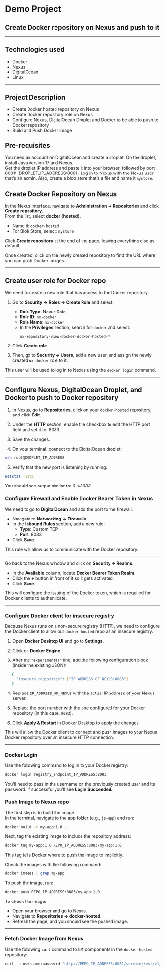 # Demo Project

## Create Docker repository on Nexus and push to it

---

## Technologies used

- Docker  
- Nexus  
- DigitalOcean  
- Linux  

---

## Project Description

- Create Docker hosted repository on Nexus  
- Create Docker repository role on Nexus  
- Configure Nexus, DigitalOcean Droplet and Docker to be able to push to Docker repository  
- Build and Push Docker image  

## Pre-requisites

You need an account on DigitalOcean and create a droplet. On the droplet, install Java version 17 and Nexus.  
Get the droplet IP address and paste it into your browser, followed by port 8081: 'DROPLET_IP_ADDRESS:8081'.
Log in to Nexus with the Nexus user that’s an admin. Also, create a blob store that’s a file and name it `mystore`.

## Create Docker Repository on Nexus

In the Nexus interface, navigate to **Administration → Repositories** and click **Create repository**.  
From the list, select **docker (hosted)**.  

- Name it: `docker-hosted`  
- For Blob Store, select: `mystore`  

Click **Create repository** at the end of the page, leaving everything else as default.  

Once created, click on the newly created repository to find the URL where you can push Docker images.

---

## Create user role for Docker repo

We need to create a new role that has access to the Docker repository.

1. Go to **Security → Roles → Create Role** and select:
   - **Role Type**: Nexus Role  
   - **Role ID**: `nx-docker`  
   - **Role Name**: `nx-docker`  
   - In the **Privileges** section, search for `docker` and select:  
     ```
     nx-repository-view-docker-docker-hosted-*
     ```

2. Click **Create role**.

3. Then, go to **Security → Users**, add a new user, and assign the newly created `nx-docker` role to it.

This user will be used to log in to Nexus using the `docker login` command.

---

## Configure Nexus, DigitalOcean Droplet, and Docker to push to Docker repository

1. In Nexus, go to **Repositories**, click on your `docker-hosted` repository, and click **Edit**.

2. Under the **HTTP** section, enable the checkbox to edit the HTTP port field and set it to: 8083.

3. Save the changes.

4. On your terminal, connect to the DigitalOcean droplet:
```bash
ssh root@DROPLET_IP_ADDRESS
```

5. Verify that the new port is listening by running:
```bash
netstat -lntp
```

You should see output similar to: *0 :::8083*

### Configure Firewall and Enable Docker Bearer Token in Nexus

We need to go to **DigitalOcean** and add the port to the firewall.

- Navigate to **Networking → Firewalls**.
- In the **Inbound Rules** section, add a new rule:
  - **Type**: Custom TCP  
  - **Port**: 8083  
- Click **Save**.

This rule will allow us to communicate with the Docker repository.

---

Go back to the Nexus window and click on **Security → Realms**.

- In the **Available** column, locate **Docker Bearer Token Realm**.
- Click the **+** button in front of it so it gets activated.
- Click **Save**.

This will configure the issuing of the Docker token, which is required for Docker clients to authenticate.

----

### Configure Docker client for insecure registry

Because Nexus runs on a non-secure registry (HTTP), we need to configure the Docker client to allow our `docker-hosted` repo as an insecure registry.

1. Open **Docker Desktop UI** and go to **Settings**.

2. Click on **Docker Engine**.

3. After the `"experimental"` line, add the following configuration block (inside the existing JSON):
```bash
   {
     "insecure-registries": ["IP_ADDRESS_OF_NEXUS:8083"]
   }
```

4. Replace `IP_ADDRESS_OF_NEXUS` with the actual IP address of your Nexus server.

5. Replace the port number with the one configured for your Docker repository (in this case, `8083`).

6. Click **Apply & Restart** in Docker Desktop to apply the changes.

This will allow the Docker client to connect and push images to your Nexus Docker repository over an insecure HTTP connection.

---

### Docker Login

Use the following command to log in to your Docker registry:

```bash
docker login registry_endpoint_IP_ADDRESS:8083
```

You’ll need to pass in the username on the previously created user and its password. If successful you’ll see **Login Succeeded.**

### Push Image to Nexus repo

The first step is to build the image.  
In the terminal, navigate to the app folder (e.g., `js-app`) and run:

```bash
docker build -t my-app:1.0 .
```

Next, tag the existing image to include the repository address:
```bash
docker tag my-app:1.0 REPO_IP_ADDRESS:8083/my-app:1.0
```

This tag tells Docker where to push the image to implicitly.

Check the images with the following command:
```bash
docker images | grep my-app
```

To push the image, run:
```bash
docker push REPO_IP_ADDRESS:8083/my-app:1.0
```

To check the image:

- Open your browser and go to Nexus.
- Navigate to **Repositories → docker-hosted**.
- Refresh the page, and you should see the pushed image.

---

### Fetch Docker Image from Nexus

Use the following `curl` command to list components in the `docker-hosted` repository:

```bash
curl -u username:password "http://REPO_IP_ADDRESS:8081/service/rest/v1/components?repository=docker-hosted"
```
